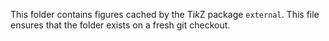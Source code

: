 This folder contains figures cached by the Ti*k*Z package `external`.
This file ensures that the folder exists on a fresh git checkout.
